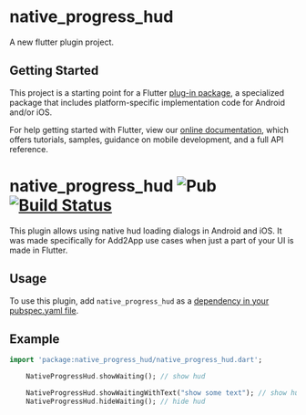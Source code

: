 # native_progress_hud

A new flutter plugin project.

## Getting Started

This project is a starting point for a Flutter
[plug-in package](https://flutter.dev/developing-packages/),
a specialized package that includes platform-specific implementation code for
Android and/or iOS.

For help getting started with Flutter, view our 
[online documentation](https://flutter.dev/docs), which offers tutorials, 
samples, guidance on mobile development, and a full API reference.

# native_progress_hud ![Pub](https://img.shields.io/pub/v/native_progress_hud.svg) [![Build Status](https://travis-ci.com/wouterhardeman/native_progress_hud.svg?branch=master)](https://travis-ci.com/wouterhardeman/native_progress_hud)

This plugin allows using native hud loading dialogs in Android and iOS. It was made specifically for Add2App use cases when just a part of your UI is made in Flutter.


## Usage

To use this plugin, add `native_progress_hud` as a [dependency in your pubspec.yaml file](https://flutter.io/docs/development/packages-and-plugins/using-packages).

## Example

```dart
import 'package:native_progress_hud/native_progress_hud.dart';

    NativeProgressHud.showWaiting(); // show hud

    NativeProgressHud.showWaitingWithText("show some text"); // show hud with text
    NativeProgressHud.hideWaiting(); // hide hud


```

